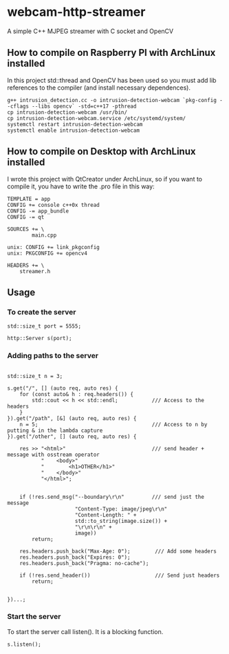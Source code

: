 # webcam-http-streamer
A simple C++ MJPEG streamer with C socket and OpenCV

## How to compile on Raspberry PI with ArchLinux installed
In this project std::thread and OpenCV has been used so you must add lib references to the compiler (and install necessary dependences).

```
g++ intrusion_detection.cc -o intrusion-detection-webcam `pkg-config --cflags --libs opencv` -std=c++17 -pthread
cp intrusion-detection-webcam /usr/bin/
cp intrusion-detection-webcam.service /etc/systemd/system/
systemctl restart intrusion-detection-webcam
systemctl enable intrusion-detection-webcam
```

## How to compile on Desktop with ArchLinux installed
I wrote this project with QtCreator under ArchLinux, so if you want to compile it, you have to write the .pro file in this way:

```
TEMPLATE = app
CONFIG += console c++0x thread
CONFIG -= app_bundle
CONFIG -= qt

SOURCES += \
        main.cpp

unix: CONFIG += link_pkgconfig
unix: PKGCONFIG += opencv4

HEADERS += \
    streamer.h
```

## Usage

### To create the server


```
std::size_t port = 5555;

http::Server s(port);
```

### Adding paths to the server

```

std::size_t n = 3;

s.get("/", [] (auto req, auto res) {
    for (const auto& h : req.headers()) {
        std::cout << h << std::endl;           /// Access to the headers
    }
}).get("/path", [&] (auto req, auto res) {
    n = 5;                                     /// Access to n by putting & in the lambda capture
}).get("/other", [] (auto req, auto res) {

    res >> "<html>"                            /// send header + message with osstream operator
           "    <body>"
           "        <h1>OTHER</h1>"
           "    </body>"
           "</html>";
           
           
    if (!res.send_msg("--boundary\r\n"         /// send just the message
                      "Content-Type: image/jpeg\r\n"
                      "Content-Length: " +
                      std::to_string(image.size()) +
                      "\r\n\r\n" +
                      image))
        return;

    res.headers.push_back("Max-Age: 0");        /// Add some headers
    res.headers.push_back("Expires: 0");
    res.headers.push_back("Pragma: no-cache");

    if (!res.send_header())                     /// Send just headers
        return;
        
        
})...;
```

### Start the server

To start the server call listen(). It is a blocking function.

```
s.listen();
```
